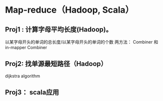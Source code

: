 Map-reduce（Hadoop, Scala）
==============
Proj1 : 计算字母平均长度(Hadoop)。
-----------
  以某字母开头的单词的总长度/以某字母开头的单词的个数
  两方法：
  Combiner 和 in-mapper Combiner 

Proj2:  找单源最短路径（Hadoop）
----------
  dijkstra algorithm

Proj3： scala应用
--------

        
